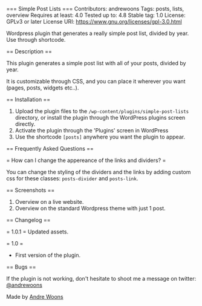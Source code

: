 === Simple Post Lists ===
Contributors: andrewoons
Tags: posts, lists, overview
Requires at least: 4.0
Tested up to: 4.8
Stable tag: 1.0
License: GPLv3 or later
License URI: https://www.gnu.org/licenses/gpl-3.0.html

Wordpress plugin that generates a really simple post list, divided by year. Use through shortcode.

== Description ==

This plugin generates a simple post list with all of your posts, divided by year. 

It is customizable through CSS, and you can place it wherever you want (pages, posts, widgets etc..).

== Installation ==

1. Upload the plugin files to the `/wp-content/plugins/simple-post-lists` directory, or install the plugin through the WordPress plugins screen directly.
2. Activate the plugin through the 'Plugins' screen in WordPress
3. Use the shortcode `[posts]` anywhere you want the plugin to appear.

== Frequently Asked Questions ==

= How can I change the appereance of the links and dividers? = 

You can change the styling of the dividers and the links by adding custom css for these classes: `posts-divider` and `posts-link`.

== Screenshots ==
1. Overview on a live website.
2. Overview on the standard Wordpress theme with just 1 post.

== Changelog ==

= 1.0.1 =
Updated assets.

= 1.0 =
* First version of the plugin.

== Bugs ==

If the plugin is not working, don't hesitate to shoot me a message on twitter: [@andrewoons](https://twitter.com/@andrewoons)

Made by [Andre Woons](https://twitter.com/@andrewoons)